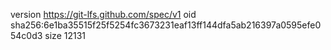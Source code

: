 version https://git-lfs.github.com/spec/v1
oid sha256:6e1ba35515f25f5254fc3673231eaf13ff144dfa5ab216397a0595efe054c0d3
size 12131
